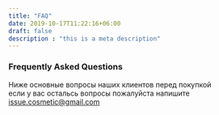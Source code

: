 ```yaml
---
title: "FAQ"
date: 2019-10-17T11:22:16+06:00
draft: false
description : "this is a meta description"
---
```


### Frequently Asked Questions

Ниже основные вопросы наших клиентов перед покупкой <br> если у вас остальсь вопросы пожалуйста напишите issue.cosmetic@gmail.com